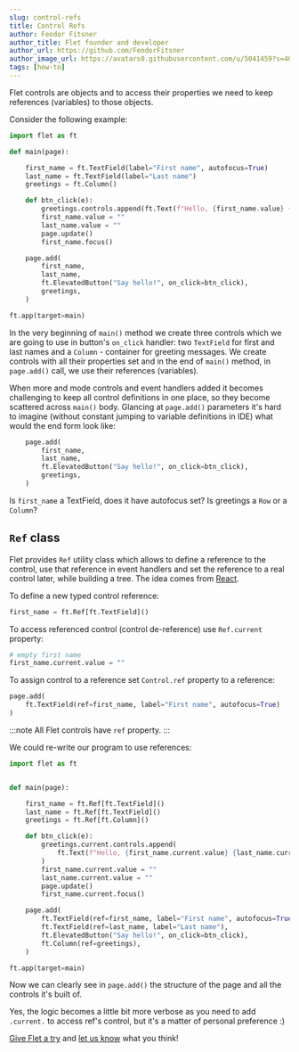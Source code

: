 ```yaml
---
slug: control-refs
title: Control Refs
author: Feodor Fitsner
author_title: Flet founder and developer
author_url: https://github.com/FeodorFitsner
author_image_url: https://avatars0.githubusercontent.com/u/5041459?s=400&v=4
tags: [how-to]
---
```


Flet controls are objects and to access their properties we need to keep references (variables) to those objects.

Consider the following example:

```python {6-7,18,19,21}
import flet as ft

def main(page):

    first_name = ft.TextField(label="First name", autofocus=True)
    last_name = ft.TextField(label="Last name")
    greetings = ft.Column()

    def btn_click(e):
        greetings.controls.append(ft.Text(f"Hello, {first_name.value} {last_name.value}!"))
        first_name.value = ""
        last_name.value = ""
        page.update()
        first_name.focus()

    page.add(
        first_name,
        last_name,
        ft.ElevatedButton("Say hello!", on_click=btn_click),
        greetings,
    )

ft.app(target=main)
```

In the very beginning of `main()` method we create three controls which we are going to use in button's `on_click` handler: two `TextField` for first and last names and a `Column` - container for greeting messages. We create controls with all their properties set and in the end of `main()` method, in `page.add()` call, we use their references (variables).

When more and mode controls and event handlers added it becomes challenging to keep all control definitions in one place, so they become scattered across `main()` body. Glancing at `page.add()` parameters it's hard to imagine (without constant jumping to variable definitions in IDE) what would the end form look like:

```python {2-5}
    page.add(
        first_name,
        last_name,
        ft.ElevatedButton("Say hello!", on_click=btn_click),
        greetings,
    )
```

Is `first_name` a TextField, does it have autofocus set? Is greetings a `Row` or a `Column`?

## `Ref` class

Flet provides `Ref` utility class which allows to define a reference to the control, use that reference in event handlers and set the reference to a real control later, while building a tree. The idea comes from [React](https://reactjs.org/docs/refs-and-the-dom.html).

To define a new typed control reference:

```python
first_name = ft.Ref[ft.TextField]()
```

To access referenced control (control de-reference) use `Ref.current` property:

```python
# empty first name
first_name.current.value = ""
```

To assign control to a reference set `Control.ref` property to a reference:

```python {2}
page.add(
    ft.TextField(ref=first_name, label="First name", autofocus=True)
)
```

:::note
All Flet controls have `ref` property.
:::

We could re-write our program to use references:

```python {7-8,21-23}
import flet as ft


def main(page):

    first_name = ft.Ref[ft.TextField]()
    last_name = ft.Ref[ft.TextField]()
    greetings = ft.Ref[ft.Column]()

    def btn_click(e):
        greetings.current.controls.append(
            ft.Text(f"Hello, {first_name.current.value} {last_name.current.value}!")
        )
        first_name.current.value = ""
        last_name.current.value = ""
        page.update()
        first_name.current.focus()

    page.add(
        ft.TextField(ref=first_name, label="First name", autofocus=True),
        ft.TextField(ref=last_name, label="Last name"),
        ft.ElevatedButton("Say hello!", on_click=btn_click),
        ft.Column(ref=greetings),
    )

ft.app(target=main)
```

Now we can clearly see in `page.add()` the structure of the page and all the controls it's built of.

Yes, the logic becomes a little bit more verbose as you need to add `.current.` to access ref's control, but it's a matter of personal preference :)

[Give Flet a try](/docs/guides/python/getting-started) and [let us know](https://discord.gg/dzWXP8SHG8) what you think!

